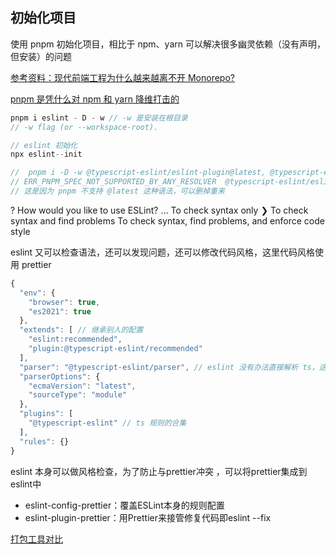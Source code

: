 ## 初始化项目

使用 pnpm 初始化项目，相比于 npm、yarn 可以解决很多幽灵依赖（没有声明，但安装）的问题

[参考资料：现代前端工程为什么越来越离不开 Monorepo?](https://juejin.cn/post/6944877410827370504)

[pnpm 是凭什么对 npm 和 yarn 降维打击的](https://juejin.cn/post/7127295203177676837)

```js
pnpm i eslint - D - w // -w 是安装在根目录
// -w flag (or --workspace-root).

// eslint 初始化
npx eslint--init

//  pnpm i -D -w @typescript-eslint/eslint-plugin@latest, @typescript-eslint/parser@latest
// ERR_PNPM_SPEC_NOT_SUPPORTED_BY_ANY_RESOLVER  @typescript-eslint/eslint-plugin@latest, isn't supported by any available resolver.
// 这是因为 pnpm 不支持 @latest 这种语法，可以删掉重来
```

? How would you like to use ESLint? … 
  To check syntax only
❯ To check syntax and find problems
  To check syntax, find problems, and enforce code style

eslint 又可以检查语法，还可以发现问题，还可以修改代码风格，这里代码风格使用 prettier

```js
{
  "env": {
    "browser": true,
    "es2021": true
  },
  "extends": [ // 继承别人的配置
    "eslint:recommended",
    "plugin:@typescript-eslint/recommended"
  ],
  "parser": "@typescript-eslint/parser", // eslint 没有办法直接解析 ts，这里需要先用ts parser解析
  "parserOptions": {
    "ecmaVersion": "latest",
    "sourceType": "module"
  },
  "plugins": [
    "@typescript-eslint" // ts 规则的合集
  ],
  "rules": {}
}
```

eslint 本身可以做风格检查，为了防止与prettier冲突 ，可以将prettier集成到eslint中

* eslint-config-prettier：覆盖ESLint本身的规则配置
* eslint-plugin-prettier：用Prettier来接管修复代码即eslint --fix

[打包工具对比](https://bundlers.tooling.report/)
